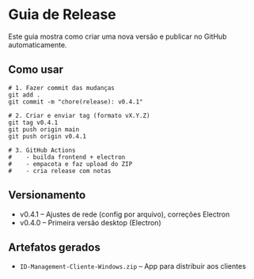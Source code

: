 # Guia de Release

Este guia mostra como criar uma nova versão e publicar no GitHub automaticamente.

## Como usar

```
# 1. Fazer commit das mudanças
git add .
git commit -m "chore(release): v0.4.1"

# 2. Criar e enviar tag (formato vX.Y.Z)
git tag v0.4.1
git push origin main
git push origin v0.4.1

# 3. GitHub Actions
#    - builda frontend + electron
#    - empacota e faz upload do ZIP
#    - cria release com notas
```

## Versionamento

- v0.4.1 – Ajustes de rede (config por arquivo), correções Electron
- v0.4.0 – Primeira versão desktop (Electron)

## Artefatos gerados

- `ID-Management-Cliente-Windows.zip` – App para distribuir aos clientes
